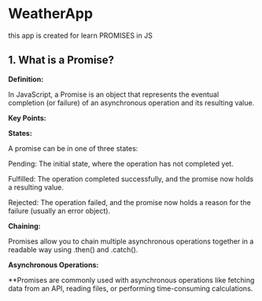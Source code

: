 # WeatherApp
this app is created for learn PROMISES in JS

## 1. What is a Promise?

**Definition:**  

In JavaScript, a Promise is an object that represents the eventual completion (or failure) of an asynchronous operation and its resulting value. 

**Key Points:**  

**States:**

A promise can be in one of three states:

Pending: The initial state, where the operation has not completed yet.

Fulfilled: The operation completed successfully, and the promise now holds a resulting value.

Rejected: The operation failed, and the promise now holds a reason for the failure (usually an error object).

**Chaining:**

Promises allow you to chain multiple asynchronous operations together in a readable way using .then() and .catch().

**Asynchronous Operations:**

**Promises are commonly used with asynchronous operations like fetching data from an API, reading files, or performing time-consuming calculations.
